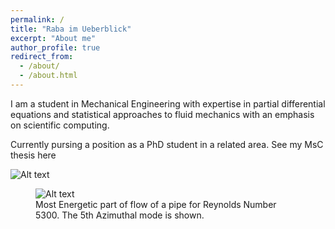 ```yaml
---
permalink: /
title: "Raba im Ueberblick"
excerpt: "About me"
author_profile: true
redirect_from: 
  - /about/
  - /about.html
---
```


I am a student in Mechanical Engineering with expertise in partial differential equations and statistical approaches to fluid mechanics with an emphasis on scientific computing.

Currently pursing a position as a PhD student in a related area. See my MsC thesis here

<img src="/images/m5.gif" alt="Alt text">

<figure>
  <img src="/images/m5.gif" alt="Alt text">
  <figcaption>Most Energetic part of flow of a pipe for Reynolds Number 5300. The 5th Azimuthal mode is shown.</figcaption>
</figure>
